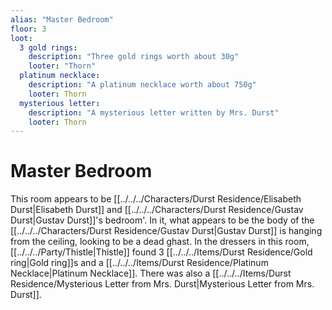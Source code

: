 ```yaml
---
alias: "Master Bedroom"
floor: 3
loot:
  3 gold rings: 
    description: "Three gold rings worth about 30g"
    looter: "Thorn"
  platinum necklace:
    description: "A platinum necklace worth about 750g"
    looter: Thorn
  mysterious letter:
    description: "A mysterious letter written by Mrs. Durst"
    looter: Thorn
---
```


# Master Bedroom
This room appears to be [[../../../Characters/Durst Residence/Elisabeth Durst|Elisabeth Durst]] and [[../../../Characters/Durst Residence/Gustav Durst|Gustav Durst]]'s bedroom'. In it, what appears to be the body of the [[../../../Characters/Durst Residence/Gustav Durst|Gustav Durst]] is hanging from the ceiling, looking to be a dead ghast. In the dressers in this room, [[../../../Party/Thistle|Thistle]] found 3 [[../../../Items/Durst Residence/Gold ring|Gold ring]]s and a [[../../../Items/Durst Residence/Platinum Necklace|Platinum Necklace]]. There was also a [[../../../Items/Durst Residence/Mysterious Letter from Mrs. Durst|Mysterious Letter from Mrs. Durst]].